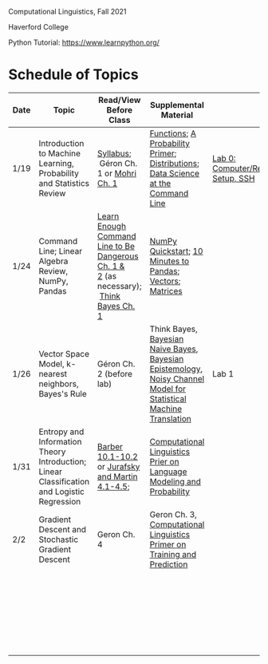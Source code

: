Computational Linguistics, Fall 2021

Haverford College

Python Tutorial: https://www.learnpython.org/

# Schedule of Topics

| Date | Topic                                                        | Read/View Before Class                                       | Supplemental Material                                        |                                                   | Due                             |
| ---- | ------------------------------------------------------------ | ------------------------------------------------------------ | ------------------------------------------------------------ | ------------------------------------------------- | ------------------------------- |
| 1/19 | Introduction to Machine Learning, Probability and Statistics Review | [Syllabus](syllabus.md);<br/> Géron Ch. 1 or [Mohri Ch. 1](https://cs.nyu.edu/~mohri/mlbook/) | [Functions](https://www.youtube.com/watch?v=MjeXZ7Ea89g); [A Probability Primer](https://www.sjsu.edu/faculty/gerstman/StatPrimer/probability.pdf); [Distributions](https://www.youtube.com/watch?v=qc5QewourIU&feature=youtu.be);<br/>[Data Science at the Command Line](https://datascienceatthecommandline.com/2e/) | [Lab 0: Computer/Remote Setup, SSH](labs/lab0.md) |                                 |
| 1/24 | Command Line; Linear Algebra Review, NumPy, Pandas           | [Learn Enough Command Line to Be Dangerous Ch. 1 & 2](https://www.learnenough.com/command-line-tutorial/basics) (as necessary);<br/> [Think Bayes Ch. 1](https://allendowney.github.io/ThinkBayes2/) | [NumPy Quickstart](https://numpy.org/doc/stable/user/quickstart.html); [10 Minutes to Pandas](https://pandas.pydata.org/docs/user_guide/10min.html); [Vectors](https://www.youtube.com/watch?v=kXLGnrzw1zk); [Matrices](https://www.youtube.com/watch?v=kXLGnrzw1zk) |                                                   |                                 |
| 1/26 | Vector Space Model, k-nearest neighbors, Bayes's Rule        | Géron Ch. 2 (before lab)                                     | Think Bayes, [Bayesian Naive Bayes](https://www.youtube.com/watch?v=CW9YGii1nSA), [Bayesian Epistemology](https://plato.stanford.edu/entries/epistemology-bayesian/), [Noisy Channel Model for Statistical Machine Translation](https://www.cl.uni-heidelberg.de/courses/ss15/smt/scribe4.pdf) | Lab 1                                             |                                 |
| 1/31 | Entropy and Information Theory Introduction; Linear Classification and Logistic Regression | [Barber 10.1-10.2](http://web4.cs.ucl.ac.uk/staff/D.Barber/pmwiki/pmwiki.php?n=Brml.Online) or [Jurafsky and Martin 4.1-4.5](https://web.stanford.edu/~jurafsky/slp3/4.pdf);<br /> | [Computational Linguistics Prier on Language Modeling and Probability](https://piazza.com/class_profile/get_resource/ksysw5gb2e13q7/ktbthuoiq73op) |                                                   |                                 |
| 2/2  | Gradient Descent and Stochastic Gradient Descent             | Geron Ch. 4                                                  | Geron Ch. 3,  [Computational Linguistics Primer on Training and Prediction](https://piazza.com/class_profile/get_resource/ksysw5gb2e13q7/ktloan9xn1fnj) |                                                   | Lab 1;<br />Homework 1 (Friday) |
|      |                                                              |                                                              |                                                              |                                                   |                                 |
|      |                                                              |                                                              |                                                              |                                                   |                                 |
|      |                                                              |                                                              |                                                              |                                                   |                                 |
|      |                                                              |                                                              |                                                              |                                                   |                                 |
|      |                                                              |                                                              |                                                              |                                                   |                                 |
|      |                                                              |                                                              |                                                              |                                                   |                                 |
|      |                                                              |                                                              |                                                              |                                                   |                                 |
|      |                                                              |                                                              |                                                              |                                                   |                                 |
|      |                                                              |                                                              |                                                              |                                                   |                                 |
|      |                                                              |                                                              |                                                              |                                                   |                                 |
|      |                                                              |                                                              |                                                              |                                                   |                                 |
|      |                                                              |                                                              |                                                              |                                                   |                                 |
|      |                                                              |                                                              |                                                              |                                                   |                                 |
|      |                                                              |                                                              |                                                              |                                                   |                                 |
|      |                                                              |                                                              |                                                              |                                                   |                                 |
|      |                                                              |                                                              |                                                              |                                                   |                                 |
|      |                                                              |                                                              |                                                              |                                                   |                                 |
|      |                                                              |                                                              |                                                              |                                                   |                                 |
|      |                                                              |                                                              |                                                              |                                                   |                                 |
|      |                                                              |                                                              |                                                              |                                                   |                                 |
|      |                                                              |                                                              |                                                              |                                                   |                                 |
|      |                                                              |                                                              |                                                              |                                                   |                                 |
|      |                                                              |                                                              |                                                              |                                                   |                                 |
|      |                                                              |                                                              |                                                              |                                                   |                                 |
|      |                                                              |                                                              |                                                              |                                                   |                                 |
|      |                                                              |                                                              |                                                              |                                                   |                                 |
|      |                                                              |                                                              |                                                              |                                                   |                                 |
|      |                                                              |                                                              |                                                              |                                                   |                                 |
